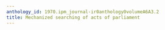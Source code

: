 ```yaml
---
anthology_id: 1970.ipm_journal-ir0anthology0volumeA6A3.2
title: Mechanized searching of acts of parliament
---
```


